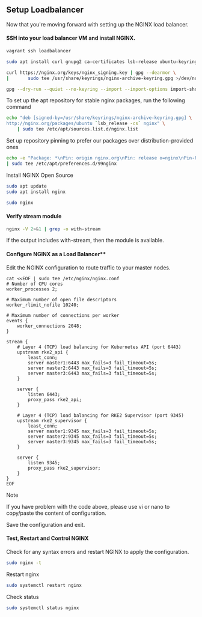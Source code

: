 
##  Setup Loadbalancer

Now that you're moving forward with setting up the NGINX load balancer.

#### SSH into your load balancer VM and install NGINX.

```bash
vagrant ssh loadbalancer
```

```bash
sudo apt install curl gnupg2 ca-certificates lsb-release ubuntu-keyring
```

```bash
curl https://nginx.org/keys/nginx_signing.key | gpg --dearmor \
|       sudo tee /usr/share/keyrings/nginx-archive-keyring.gpg >/dev/null
```

```bash
gpg --dry-run --quiet --no-keyring --import --import-options import-show /usr/share/keyrings/nginx-archive-keyring.gpg
```

To set up the apt repository for stable nginx packages, run the following command

```bash
echo "deb [signed-by=/usr/share/keyrings/nginx-archive-keyring.gpg] \
http://nginx.org/packages/ubuntu `lsb_release -cs` nginx" \
    | sudo tee /etc/apt/sources.list.d/nginx.list
```

Set up repository pinning to prefer our packages over distribution-provided ones

```bash
echo -e "Package: *\nPin: origin nginx.org\nPin: release o=nginx\nPin-Priority: 900\n" \
| sudo tee /etc/apt/preferences.d/99nginx
```

Install NGINX Open Source

```bash
sudo apt update
sudo apt install nginx
```
```bash
sudo nginx
```

#### Verify stream module

```bash
nginx -V 2>&1 | grep -o with-stream
```

If the output includes with-stream, then the module is available.

#### Configure NGINX as a Load Balancer**

Edit the NGINX configuration to route traffic to your master nodes.

```
cat <<EOF | sudo tee /etc/nginx/nginx.conf
# Number of CPU cores
worker_processes 2;

# Maximum number of open file descriptors
worker_rlimit_nofile 10240;

# Maximum number of connections per worker
events {
    worker_connections 2048;
}

stream {
    # Layer 4 (TCP) load balancing for Kubernetes API (port 6443)
    upstream rke2_api {
        least_conn;
        server master1:6443 max_fails=3 fail_timeout=5s;
        server master2:6443 max_fails=3 fail_timeout=5s;
        server master3:6443 max_fails=3 fail_timeout=5s;
    }

    server {
        listen 6443;
        proxy_pass rke2_api;
    }

    # Layer 4 (TCP) load balancing for RKE2 Supervisor (port 9345)
    upstream rke2_supervisor {
        least_conn;
        server master1:9345 max_fails=3 fail_timeout=5s;
        server master2:9345 max_fails=3 fail_timeout=5s;
        server master3:9345 max_fails=3 fail_timeout=5s;
    }

    server {
        listen 9345;
        proxy_pass rke2_supervisor;
    }
}
EOF
```

> [!NOTE]
> If you have problem with the code above, please use vi or nano to copy/paste the content of configuration.

Save the configuration and exit.


#### Test, Restart and Control NGINX

Check for any syntax errors and restart NGINX to apply the configuration.

```bash
sudo nginx -t
```

Restart nginx
```bash
sudo systemctl restart nginx
```

Check status
```bash
sudo systemctl status nginx
```
